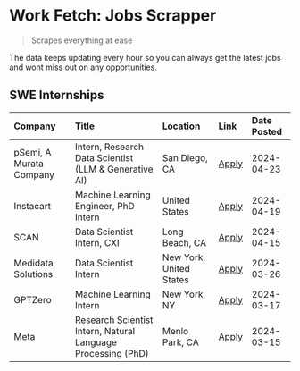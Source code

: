 # Work Fetch: Jobs Scrapper
> Scrapes everything at ease

The data keeps updating every hour so you can always get the latest jobs and wont miss out on any opportunities.

## SWE Internships
<!--START_SECTION:workfetch-->
| Company                 | Title                                                        | Location                | Link                                                                                                                                                                                                                                                                         | Date Posted   |
|:------------------------|:-------------------------------------------------------------|:------------------------|:-----------------------------------------------------------------------------------------------------------------------------------------------------------------------------------------------------------------------------------------------------------------------------|:--------------|
| pSemi, A Murata Company | Intern, Research Data Scientist (LLM & Generative AI)        | San Diego, CA           | [Apply](https://www.linkedin.com/jobs/view/intern-research-data-scientist-llm-generative-ai-at-psemi-a-murata-company-3887074168?position=4&pageNum=0&refId=nbMQFci9%2FIhLyrYnvMPITg%3D%3D&trackingId=kk7dtoYhmS8n4xzm6xlxig%3D%3D&trk=public_jobs_jserp-result_search-card) | 2024-04-23    |
| Instacart               | Machine Learning Engineer, PhD Intern                        | United States           | [Apply](https://www.linkedin.com/jobs/view/machine-learning-engineer-phd-intern-at-instacart-3901991739?position=2&pageNum=0&refId=nbMQFci9%2FIhLyrYnvMPITg%3D%3D&trackingId=dJxitrljaFiwP%2FatBlsDKQ%3D%3D&trk=public_jobs_jserp-result_search-card)                        | 2024-04-19    |
| SCAN                    | Data Scientist Intern, CXI                                   | Long Beach, CA          | [Apply](https://www.linkedin.com/jobs/view/data-scientist-intern-cxi-at-scan-3899690492?position=9&pageNum=0&refId=nbMQFci9%2FIhLyrYnvMPITg%3D%3D&trackingId=P2850m55jWlU8OoC8SxIcQ%3D%3D&trk=public_jobs_jserp-result_search-card)                                          | 2024-04-15    |
| Medidata Solutions      | Data Scientist Intern                                        | New York, United States | [Apply](https://www.linkedin.com/jobs/view/data-scientist-intern-at-medidata-solutions-3810253704?position=8&pageNum=0&refId=nbMQFci9%2FIhLyrYnvMPITg%3D%3D&trackingId=%2BdUZEZm4wKWUFHimQgimDg%3D%3D&trk=public_jobs_jserp-result_search-card)                              | 2024-03-26    |
| GPTZero                 | Machine Learning Intern                                      | New York, NY            | [Apply](https://www.linkedin.com/jobs/view/machine-learning-intern-at-gptzero-3860723963?position=7&pageNum=0&refId=nbMQFci9%2FIhLyrYnvMPITg%3D%3D&trackingId=TJFzoFnj7jNZ%2FxOUrVzIdA%3D%3D&trk=public_jobs_jserp-result_search-card)                                       | 2024-03-17    |
| Meta                    | Research Scientist Intern, Natural Language Processing (PhD) | Menlo Park, CA          | [Apply](https://www.linkedin.com/jobs/view/research-scientist-intern-natural-language-processing-phd-at-meta-3858718375?position=10&pageNum=0&refId=nbMQFci9%2FIhLyrYnvMPITg%3D%3D&trackingId=d3xJ%2FOkRd1f57GhBiecFSA%3D%3D&trk=public_jobs_jserp-result_search-card)       | 2024-03-15    |
<!--END_SECTION:workfetch-->
